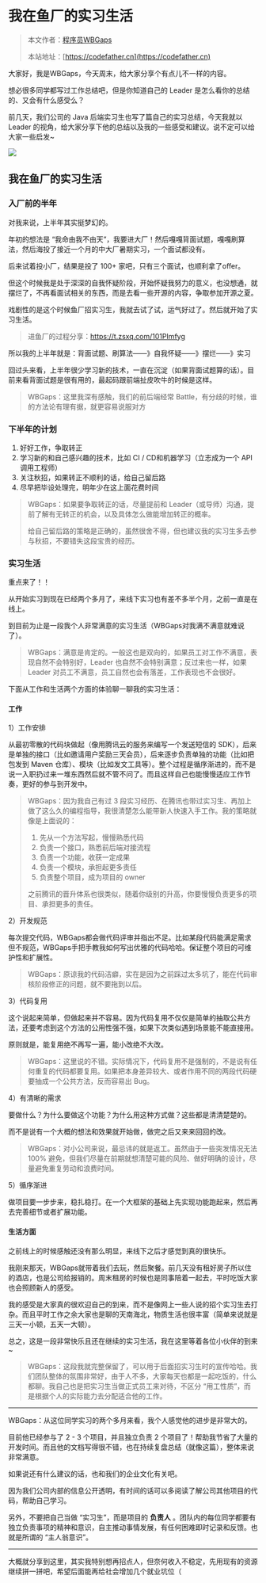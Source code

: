 # 我在鱼厂的实习生活

> 本文作者：[程序员WBGaps](https://yuyuanweb.feishu.cn/wiki/Abldw5WkjidySxkKxU2cQdAtnah)
>
> 本站地址：[https://codefather.cn](https://codefather.cn)

大家好，我是WBGaps，今天周末，给大家分享个有点儿不一样的内容。

想必很多同学都写过工作总结吧，但是你知道自己的 Leader 是怎么看你的总结的、又会有什么感受么？

前几天，我们公司的 Java 后端实习生也写了篇自己的实习总结，今天我就以 Leader 的视角，给大家分享下他的总结以及我的一些感受和建议。说不定可以给大家一些启发~

![](https://pic.yupi.icu/5563/202311041304948.png)

## 我在鱼厂的实习生活

### 入厂前的半年

对我来说，上半年其实挺梦幻的。

年初的想法是 “我命由我不由天”，我要进大厂！然后嘎嘎背面试题，嘎嘎刷算法，然后海投了接近一个月的中大厂暑期实习，一个面试都没有。

后来试着投小厂，结果是投了 100+ 家吧，只有三个面试，也顺利拿了offer。

但这个时候我是处于深深的自我怀疑阶段，开始怀疑我努力的意义，也没想通，就摆烂了，不再看面试相关的东西，而是去看一些开源的内容，争取参加开源之夏。

戏剧性的是这个时候鱼厂招实习生，我就去试了试，运气好过了。然后就开始了实习生活。

> 进鱼厂的过程分享：https://t.zsxq.com/101PImfyg

所以我的上半年就是：背面试题、刷算法——》自我怀疑——》摆烂——》实习

回过头来看，上半年很少学习新的技术，一直在沉淀（如果背面试题算的话）。目前来看背面试题是很有用的，最起码跟前端扯皮吹牛的时候是这样。

> WBGaps：这里我深有感触，我们的前后端经常 Battle，有分歧的时候，谁的方法论有理有据，就更容易说服对方

###  下半年的计划

1. 好好工作，争取转正
2. 学习新的和自己感兴趣的技术，比如 CI / CD和机器学习（立志成为一个 API 调用工程师）
3. 关注秋招，如果转正不顺利的话，给自己留后路
4. 尽早把毕设处理完，明年少在这上面花费时间

> WBGaps：如果要争取转正的话，尽量提前和 Leader（或导师）沟通，提前了解有无转正的机会，以及具体怎么做能增加转正的概率。
>
> 给自己留后路的策略是正确的，虽然很舍不得，但也建议我的实习生多去参与秋招，不要错失这段宝贵的经历。

###   实习生活

重点来了！！

从开始实习到现在已经两个多月了，来线下实习也有差不多半个月，之前一直是在线上。

到目前为止是一段我个人非常满意的实习生活（WBGaps对我满不满意就难说了）。

> WBGaps：满意是肯定的。一般这也是双向的，如果员工对工作不满意，表现自然不会特别好，Leader 也自然不会特别满意；反过来也一样，如果 Leader 对员工不满意，员工自然也会有落差，工作表现也不会很好。

下面从工作和生活两个方面的体验聊一聊我的实习生活：

#### 工作

1）工作安排

从最初零散的代码块做起（像用腾讯云的服务来编写一个发送短信的 SDK），后来是单独的接口（比如邀请用户奖励三天会员），后来逐步负责单独的功能（比如把包发到 Maven 仓库）、模块（比如发文工具等）。整个过程是循序渐进的，而不是说一入职扔过来一堆东西然后就不管不问了。而且这样自己也能慢慢适应工作节奏，更好的参与到开发中。

> WBGaps：因为我自己有过 3 段实习经历、在腾讯也带过实习生、再加上做了这么久的编程指导，我很清楚怎么能带新人快速入手工作。我的策略就像是上面说的：
>
> 1. 先从一个方法写起，慢慢熟悉代码
> 2. 负责一个接口，熟悉前后端对接流程
> 3. 负责一个功能，收获一定成果
> 4. 负责一个模块，承担起更多责任
> 5. 负责整个项目，成为项目的 owner
>
> 之前腾讯的晋升体系也很类似，随着你级别的升高，你要慢慢负责更多的项目、承担更多的责任。

2）开发规范

每次提交代码，WBGaps都会做代码评审并指出不足。比如某段代码能满足需求但不规范，WBGaps手把手教我如何写出优雅的代码哈哈。保证整个项目的可维护性和扩展性。

> WBGaps：原谅我的代码洁癖，实在是因为之前踩过太多坑了，能在代码审核阶段修正的问题，就不要拖到以后。

3）代码复用

这个说起来简单，但做起来并不容易。因为代码复用不仅仅是简单的抽取公共方法，还要考虑到这个方法的公用性强不强，如果下次类似遇到场景能不能直接用。

原则就是，能复用绝不再写一遍，能小改绝不大改。

> WBGaps：这里说的不错。实际情况下，代码复用不是强制的，不是说有任何重复的代码都要复用。如果把本身差异较大、或者作用不同的两段代码硬要抽成一个公共方法，反而容易出 Bug。

4）有清晰的需求

要做什么？为什么要做这个功能？为什么用这种方式做？这些都是清清楚楚的。

而不是说有一个大概的想法和效果就开始做，做完之后又来来回回的改。

> WBGaps：对小公司来说，最忌讳的就是返工。虽然由于一些突发情况无法 100% 避免，但我们尽量在前期就想清楚可能的风险、做好明确的设计，尽量避免重复劳动和浪费时间。

5）循序渐进

做项目要一步步来，稳扎稳打。在一个大框架的基础上先实现功能跑起来，然后再去完善细节或者扩展功能。

#### 生活方面

之前线上的时候感触还没有那么明显，来线下之后才感觉到真的很快乐。

我刚来那天，WBGaps就带着我们去玩，然后聚餐。前几天没有租好房子所以住的酒店，也是公司给报销的。周末租房的时候也是同事陪着一起去，平时吃饭大家也会照顾新人的感受。

我的感受是大家真的很欢迎自己的到来，而不是像网上一些人说的招个实习生去打杂。而且平时工作之余大家也是聊的天南海北，物质生活也很丰富（简单来说就是三天一小顿，五天一大顿）。

总之，这是一段非常快乐且还在继续的实习生活，我在这里等着各位小伙伴的到来~

> WBGaps：这段我就完整保留了，可以用于后面招实习生时的宣传哈哈。我们团队整体的氛围非常好，由于人不多，大家每天也都是一起吃饭的，什么都聊。我自己也是把实习生当做正式员工来对待，不区分 “用工性质”，而是根据个人的实际能力去分配适合他的工作。



------


WBGaps：从这位同学实习的两个多月来看，我个人感觉他的进步是非常大的。

目前他已经参与了 2 - 3 个项目，并且独立负责 2 个项目了！帮助我节省了大量的开发时间。而且他的文档写得很不错，也在持续复盘总结（就像这篇），整体来说非常满意。

如果说还有什么建议的话，也和我们的企业文化有关吧。

因为我们公司内部的信息公开透明，有时间的话可以多阅读了解公司其他项目的代码，帮助自己学习。

另外，不要把自己当做 “实习生”，而是项目的 **负责人** 。团队内的每位同学都要有独立负责事项的精神和意识，自主推动事情发展，有任何困难即时记录和反馈。也就是所谓的 “主人翁意识”。



------


大概就分享到这里，其实我特别想再招点人，但奈何收入不稳定，先用现有的资源继续拼一拼吧，希望后面能再给社会增加几个就业坑位（